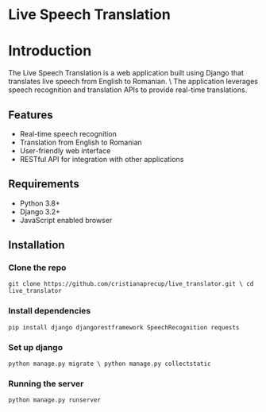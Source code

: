 # Live Speech Translation 

# Introduction
The Live Speech Translation is a web application built using Django that translates live speech from English to Romanian. \ The application leverages speech recognition and translation APIs to provide real-time translations.

## Features
- Real-time speech recognition
- Translation from English to Romanian
- User-friendly web interface
- RESTful API for integration with other applications

## Requirements
- Python 3.8+
- Django 3.2+
- JavaScript enabled browser

## Installation

### Clone the repo
`git clone https://github.com/cristianaprecup/live_translator.git \
cd live_translator`

### Install dependencies
`pip install django djangorestframework SpeechRecognition requests`

### Set up django
`python manage.py migrate \
python manage.py collectstatic`

### Running the server
`python manage.py runserver`


